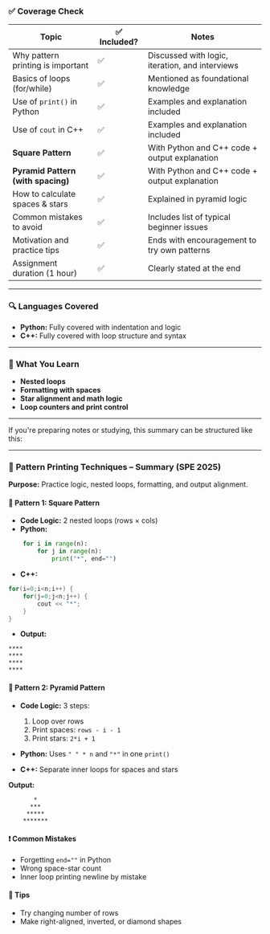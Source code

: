 ### ✅ **Coverage Check**

|Topic|✅ Included?|Notes|
|---|---|---|
|Why pattern printing is important|✅|Discussed with logic, iteration, and interviews|
|Basics of loops (for/while)|✅|Mentioned as foundational knowledge|
|Use of `print()` in Python|✅|Examples and explanation included|
|Use of `cout` in C++|✅|Examples and explanation included|
|**Square Pattern**|✅|With Python and C++ code + output explanation|
|**Pyramid Pattern (with spacing)**|✅|With Python and C++ code + output explanation|
|How to calculate spaces & stars|✅|Explained in pyramid logic|
|Common mistakes to avoid|✅|Includes list of typical beginner issues|
|Motivation and practice tips|✅|Ends with encouragement to try own patterns|
|Assignment duration (1 hour)|✅|Clearly stated at the end|

---

### 🔍 **Languages Covered**

- **Python:** Fully covered with indentation and logic
- **C++:** Fully covered with loop structure and syntax

---

### 🧠 **What You Learn**

- **Nested loops**
- **Formatting with spaces**
- **Star alignment and math logic**
- **Loop counters and print control**

---

If you're preparing notes or studying, this summary can be structured like this:

---

### 📘 **Pattern Printing Techniques – Summary (SPE 2025)**

**Purpose:** Practice logic, nested loops, formatting, and output alignment.

#### 🔹 Pattern 1: Square Pattern

- **Code Logic:** 2 nested loops (rows × cols)
- **Python:**  
```python
    for i in range(n): 
	    for j in range(n): 
		    print("*", end="")
```
- **C++:**  
```c++    
for(i=0;i<n;i++) {
	for(j=0;j<n;j++) {
		cout << "*";
	}
}
```
- **Output:**
```
**** 
**** 
**** 
****
```

#### 🔹 Pattern 2: Pyramid Pattern

- **Code Logic:** 3 steps:
    
    1. Loop over rows
    2. Print spaces: `rows - i - 1`
    3. Print stars: `2*i + 1`
- **Python:** Uses `" " * n` and `"*"` in one `print()`
- **C++:** Separate inner loops for spaces and stars

**Output:**

```
	   *   
	  ***  
     ***** 
    *******
```

#### ❗ Common Mistakes

- Forgetting `end=""` in Python
- Wrong space-star count
- Inner loop printing newline by mistake

#### 🧠 Tips

- Try changing number of rows
- Make right-aligned, inverted, or diamond shapes